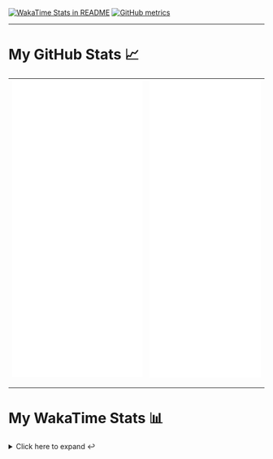 [![WakaTime Stats in README](https://github.com/LOsioChico/LOsioChico/actions/workflows/waka.yml/badge.svg)](https://github.com/LOsioChico/LOsioChico/actions/workflows/waka.yml) [![GitHub metrics](https://github.com/LOsioChico/LOsioChico/actions/workflows/metrics.yml/badge.svg)](https://github.com/LOsioChico/LOsioChico/actions/workflows/metrics.yml)

---

# My GitHub Stats 📈

| ![](./assets/metrics.svg) | ![](./assets/metrics2.svg) |
| ------------------------- | -------------------------- |

---

# My WakaTime Stats 📊

<details>
<summary>Click here to expand ↩️</summary>
<br>

<!--START_SECTION:waka-->
![Code Time](http://img.shields.io/badge/Code%20Time-1%2C830%20hrs%205%20mins-blue)

![Lines of code](https://img.shields.io/badge/From%20Hello%20World%20I%27ve%20Written-354.7%20thousand%20lines%20of%20code-blue)

**🐱 My GitHub Data** 

> 📦 582.1 kB Used in GitHub's Storage 
 > 
> 🏆 1,487 Contributions in the Year 2024
 > 
> 🚫 Not Opted to Hire
 > 
> 📜 22 Public Repositories 
 > 
> 🔑 29 Private Repositories 
 > 
**I'm a Night 🦉** 

```text
🌞 Morning                576 commits         ███░░░░░░░░░░░░░░░░░░░░░░   13.79 % 
🌆 Daytime                1266 commits        ████████░░░░░░░░░░░░░░░░░   30.32 % 
🌃 Evening                1443 commits        █████████░░░░░░░░░░░░░░░░   34.55 % 
🌙 Night                  891 commits         █████░░░░░░░░░░░░░░░░░░░░   21.34 % 
```
📅 **I'm Most Productive on Thursday** 

```text
Monday                   575 commits         ███░░░░░░░░░░░░░░░░░░░░░░   13.77 % 
Tuesday                  638 commits         ████░░░░░░░░░░░░░░░░░░░░░   15.28 % 
Wednesday                465 commits         ███░░░░░░░░░░░░░░░░░░░░░░   11.14 % 
Thursday                 742 commits         ████░░░░░░░░░░░░░░░░░░░░░   17.77 % 
Friday                   643 commits         ████░░░░░░░░░░░░░░░░░░░░░   15.40 % 
Saturday                 736 commits         ████░░░░░░░░░░░░░░░░░░░░░   17.62 % 
Sunday                   377 commits         ██░░░░░░░░░░░░░░░░░░░░░░░   09.03 % 
```


📊 **This Week I Spent My Time On** 

```text
💬 Programming Languages: 
TypeScript               5 hrs 42 mins       ████████████████░░░░░░░░░   63.77 % 
Scala                    1 hr 24 mins        ████░░░░░░░░░░░░░░░░░░░░░   15.63 % 
SQL                      43 mins             ██░░░░░░░░░░░░░░░░░░░░░░░   08.16 % 
JavaScript               17 mins             █░░░░░░░░░░░░░░░░░░░░░░░░   03.24 % 
Batchfile                16 mins             █░░░░░░░░░░░░░░░░░░░░░░░░   03.12 % 
```

**I Mostly Code in TypeScript** 

```text
TypeScript               30 repos            ██████████████░░░░░░░░░░░   54.55 % 
Scala                    6 repos             ███░░░░░░░░░░░░░░░░░░░░░░   10.91 % 
Python                   3 repos             █░░░░░░░░░░░░░░░░░░░░░░░░   05.45 % 
Java                     2 repos             █░░░░░░░░░░░░░░░░░░░░░░░░   03.64 % 
Astro                    2 repos             █░░░░░░░░░░░░░░░░░░░░░░░░   03.64 % 
```




 Last Updated on 25/10/2024 01:01:51 UTC
<!--END_SECTION:waka-->

## </details>
